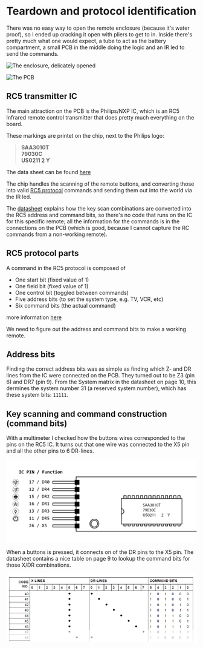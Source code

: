 # Teardown and protocol identification

There was no easy way to open the remote enclosure (because it's water proof), 
so I ended up cracking it open with pliers to get to in. Inside there's 
pretty much what one would expect, a tube to act as the battery compartment, a
small PCB in the middle doing the logic and an IR led to send the commands.

![The enclosure, delicately opened](img/remote-opened.jpg)

![The PCB](img/remote-pcb.jpg)

## RC5 transmitter IC

The main attraction on the PCB is the Philips/NXP IC, which is an RC5 Infrared 
remote control transmitter that does pretty much everything on the board. 

These markings are printet on the chip, next to the Philips logo:

> **SAA3010T**  
> **79030C**  
> **US0211 2 Y**  

The data sheet can be found [here](SAA3010T-datasheet.pdf)

The chip handles the scanning of the remote buttons, and converting those into
valid [RC5 protocol](https://en.wikipedia.org/wiki/RC-5) commands and sending 
them out into the world via the IR led.

The [datasheet](SAA3010T-datasheet.pdf) explains how the key scan combinations
are converted into the RC5 address and command bits, so there's no code that
runs on the IC for this specific remote; all the information for the commands
is in the connections on the PCB (which is good, because I cannot capture the 
RC commands from a non-working remote).

## RC5 protocol parts

A command in the RC5 protocol is composed of 

* One start bit (fixed value of 1)
* One field bit (fixed value of 1)
* One control bit (toggled between commands)
* Five address bits (to set the system type, e.g. TV, VCR, etc)
* Six command bits (the actual command)

more information [here](https://en.wikipedia.org/wiki/RC-5)

We need to figure out the address and command bits to make a working
remote.

## Address bits

Finding the correct address bits was as simple as finding which Z- and 
DR lines from the IC were connected on the PCB. They turned out to be
Z3 (pin 6) and DR7 (pin 9). From the System matrix in the datasheet on
page 10, this dermines the system number 31 (a reserved system number), 
which has these system bits: ```11111```. 

## Key scanning and command construction (command bits)

With a multimeter I checked how the buttons wires corresponded to the pins on the 
RC5 IC. It turns out that one wire was connected to the X5 pin and all the other
pins to 6 DR-lines.

![Pin mapping of the button connector](img/pin-mapping.png)

When a buttons is pressed, it connects on of the DR pins to the X5 pin. The datasheet 
contains a nice table on page 9 to lookup the command bits for those X/DR combinations.

![Excerpt from the Command bits lookup table (data sheet page 9)](img/command-bits.png)

